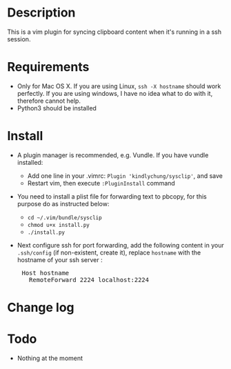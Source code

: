 # Description

This is a vim plugin for syncing clipboard content when it's running in a ssh session.

# Requirements

* Only for Mac OS X. If you are using Linux, `ssh -X hostname` should work perfectly. If you are using windows, I have no idea what to do with it, therefore cannot help.
* Python3 should be installed


# Install

* A plugin manager is recommended, e.g. Vundle. If you have vundle installed:
    * Add one line in your .vimrc: `Plugin 'kindlychung/sysclip'`, and save
    * Restart vim, then execute `:PluginInstall` command

* You need to install a plist file for forwarding text to pbcopy, for this purpose do as instructed below:
    * `cd ~/.vim/bundle/sysclip`
    * `chmod u+x install.py`
    * `./install.py`

* Next configure ssh for port forwarding, add the following content in your `.ssh/config` (if non-existent, create it), replace `hostname` with the hostname of your ssh server :


<pre>
    Host hostname
      RemoteForward 2224 localhost:2224
</pre>


# Change log

# Todo

* Nothing at the moment
